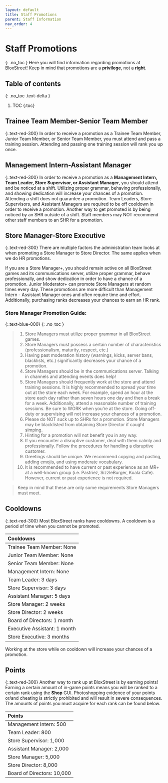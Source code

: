 ```yaml
---
layout: default
title: Staff Promotions
parent: Staff Information
nav_order: 4
---
```


# Staff Promotions
{: .no_toc }
Here you will find information regarding promotions at BloxStreet! Keep in mind that promotions are a **privilege**, not a **right**.

## Table of contents
{: .no_toc .text-delta }

1. TOC
{:toc}

## Trainee Team Member-Senior Team Member
{:.text-red-300}
In order to receive a promotion as a Trainee Team Member, Junior Team Member, or Senior Team Member, you must attend and pass a training session. Attending and passing one training session will rank you up once.

## Management Intern-Assistant Manager
{:.text-red-300}
In order to receive a promotion as a **Management Intern, Team Leader, Store Supervisor, or Assistant Manager**, you should attend and be noticed at a shift. Utilizing proper grammar, behaving professionally, and showing dedication will increase your chances of a promotion. Attending a shift does not guarantee a promotion. Team Leaders, Store Supervisors, and Assistant Managers are required to be off cooldown in order to receive a promotion. Another way to get promoted is by being noticed by an SHR outside of a shift. Staff members may NOT recommend other staff members to an SHR for a promotion.

## Store Manager-Store Executive
{:.text-red-300}
There are multiple factors the administration team looks at when promoting a Store Manager to Store Director. The same applies when we do HR promotions.

If you are a Store Manager+, you should remain active on all BloxStreet games and its communications server, utilize proper grammar, behave professionally, and show dedication in order to have a chance of a promotion. Junior Moderator+ can promote Store Managers at random times every day. These promotions are more difficult than Management Intern - Assistant Manager ones and often require time and effort. Additionally, purchasing ranks decreases your chances to earn an HR rank.

### **Store Manager Promotion Guide:**
{:.text-blue-000}
{: .no_toc }

> 1.   Store Managers must utilize proper grammar in all BloxStreet games.
> 2.   Store Managers must possess a certain number of characteristics (professionalism, maturity, respect, etc.) 
> 3.   Having past moderation history (warnings, kicks, server bans, blacklists, etc.) significantly decreases your chance of a promotion.  
> 4.   Store Managers should be in the communications server. Talking in channels and attending events does help! 
> 5.   Store Managers should frequently work at the store and attend training sessions. It is highly recommended to spread your time out at the store each week. For example, spend an hour at the store each day rather than seven hours one day and then a break for a week. Additionally, attend a reasonable number of training sessions. Be sure to WORK when you’re at the store. Going off-duty or supervising will not increase your chances of a promotion. 
> 6.   Please do NOT suck up to SHRs for a promotion. Store Managers may be blacklisted from obtaining Store Director if caught simping. 
> 7.   Hinting for a promotion will not benefit you in any way. 
> 8.   If you encounter a disruptive customer, deal with them calmly and professionally. Follow the procedures for handling a disruptive customer. 
> 9.   Greetings should be unique. We recommend copying and pasting, adding emojis, and using moderate vocabulary. 
> 10.  It is recommended to have current or past experience as an MR+ at a well-known group (i.e. Pastriez, SizzleBurger, Koala Cafe). However, current or past experience is not  required. 

> Keep in mind that these are only some requirements Store Managers must meet.

## Cooldowns 
{:.text-red-300}
Most BloxStreet ranks have cooldowns. A cooldown is a period of time when you cannot be promoted.

| Cooldowns | 
|:----------|
| Trainee Team Member: None |
| Junior Team Member: None |
| Senior Team Member: None |
| Management Intern: None |
| Team Leader: 3 days |
| Store Supervisor: 3 days |
| Assistant Manager: 5 days |
| Store Manager: 2 weeks |
| Store Director: 2 weeks |
| Board of Directors: 1 month |
| Executive Assistant: 1 month |
| Store Executive: 3 months |

Working at the store while on cooldown will increase your chances of a promotion.

## Points 
{:.text-red-300}
Another way to rank up at BloxStreet is by earning points! Earning a certain amount of in-game points means you will be ranked to a certain rank using the **Shop** GUI. Photoshopping evidence of your points or/and cheating is strictly prohibited and will result in severe consequences. The amounts of points you must acquire for each rank can be found below.

| Points | 
|:----------|
| Management Intern: 500 |
| Team Leader: 800 |
| Store Supervisor: 1,000 |
| Assistant Manager: 2,000 |
| Store Manager: 5,000 |
| Store Director: 8,000 |
| Board of Directors: 10,000 |
